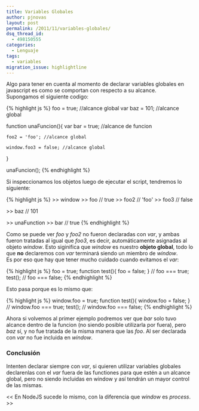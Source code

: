 ```yaml
---
title: Variables Globales
author: pjnovas
layout: post
permalink: /2011/11/variables-globales/
dsq_thread_id:
  - 498150555
categories:
  - Lenguaje
tags:
  - variables
migration_issue: highlightline
---
```

Algo para tener en cuenta al momento de declarar variables globales en javascript es como se comportan con respecto a su alcance.  
Supongamos el siguiente codigo:

{% highlight js %}
foo = true; //alcance global
var baz = 101; //alcance global

function unaFuncion(){
    var bar = true; //alcance de funcion

    foo2 = 'foo'; //alcance global

    window.foo3 = false; //alcance global
}

unaFuncion();
 {% endhighlight %}

Si inspeccionamos los objetos luego de ejecutar el script, tendremos lo siguiente:

{% highlight js %}
&gt;&gt; window
    &gt;&gt; foo // true
    &gt;&gt; foo2 // 'foo'
    &gt;&gt; foo3 // false

&gt;&gt; baz // 101

&gt;&gt; unaFunction
    &gt;&gt; bar // true
 {% endhighlight %}

Como se puede ver *foo* y *foo2* no fueron declaradas con *var*, y ambas fueron tratadas al igual que *foo3*, es decir, automáticamente asignadas al objeto *window*. Esto siginifica que *window* es nuestro **objeto global**, todo lo que **no** declaremos con *var* terminará siendo un miembro de *window*.  
Es por eso que hay que tener mucho cuidado cuando evitamos el *var*:  
<!--more-->

{% highlight js %}
foo = true;
function test(){
    foo = false;
}
// foo === true;
test();
// foo === false;
 {% endhighlight %}

Esto pasa porque es lo mismo que:

<!--highlight:[1,3]-->
{% highlight js %}
window.foo = true;
function test(){
    window.foo = false;
}
// window.foo === true;
test();
// window.foo === false;
 {% endhighlight %}

Ahora si volvemos al primer ejemplo podremos ver que *bar* solo tuvo alcance dentro de la funcion (no siendo posible utilizarla por fuera), pero *baz* sí, y no fue tratada de la misma manera que las *foo*. Al ser declarada con *var* no fue incluida en *window*.

### Conclusión

Intenten declarar siempre con *var*, si quieren utilizar variables globales declarenlas con el *var* fuera de las functiones para que estén a un alcance global, pero no siendo incluidas en window y así tendrán un mayor control de las mismas.

<< En NodeJS sucede lo mismo, con la diferencia que *window* es *process*. >>
